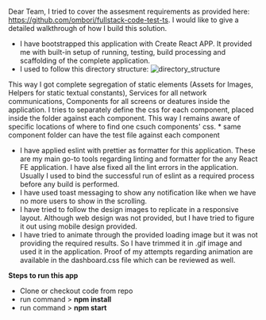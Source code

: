 Dear Team, I tried to cover the assesment requirements as provided here: https://github.com/ombori/fullstack-code-test-ts.
I would like to give a detailed walkthrough of how I build this solution.

* I have bootstrapped this application with Create React APP. It provided me with built-in setup of running, testing, build processing and scaffolding of the complete application.
* I used to follow this directory structure:
 ![directory_structure](https://github.com/tahir-masood1/omburi-assesment/assets/99633903/9a58cb9e-751e-421b-8a4a-702b8568f430)

This way I got complete segregation of static elements (Assets for Images, Helpers for static textual constants), Services for all network communications, Components for all screens or deatures inside the application. I tries to separately define the css for each component, placed inside the folder against each component. This way I remains aware of specific locations of where to find one csuch components' css.
    * same component folder can have the test file against each component
* I have applied eslint with prettier as formatter for this application. These are my main go-to tools regarding linting and formatter for the any React FE application. I have alse fixed all the lint errors in the application. Usually I used to bind the successful run of eslint as a required process before any build is performed.
* I have used toast messaging to show any notification like when we have no more users to show in the scrolling. 
* I have tried to follow the design images to replicate in a responsive layout. Although web design was not provided, but I have tried to figure it out using mobile design provided.
* I have tried to animate through the provided loading image but it was not providing the required results. So I have trimmed it in .gif image and used it in the application. Proof of my attempts regarding animation are available in the dashboard.css file which can be reviewed as well.  
 
**Steps to run this app**
* Clone or checkout code from repo
* run command >  **npm install**
* run command > **npm start**

